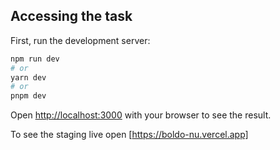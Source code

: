 ## Accessing the task

First, run the development server:
```bash
npm run dev
# or
yarn dev
# or
pnpm dev
```

Open [http://localhost:3000](http://localhost:3000) with your browser to see the result.

To see the staging live open [https://boldo-nu.vercel.app]


